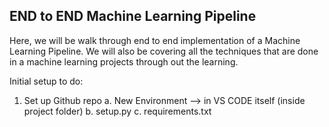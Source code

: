 ## END to END Machine Learning Pipeline 

Here, we will be walk through end to end implementation of a Machine Learning Pipeline. We will also be covering all the techniques that are done in a machine learning projects through out the learning. 

Initial setup to do:
1. Set up Github repo
	a. New Environment —> in VS CODE itself (inside project folder)
	b. setup.py
	c. requirements.txt
